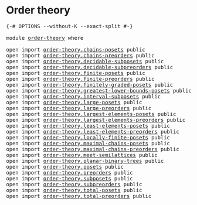 # Order theory

<pre class="Agda"><a id="25" class="Symbol">{-#</a> <a id="29" class="Keyword">OPTIONS</a> <a id="37" class="Pragma">--without-K</a> <a id="49" class="Pragma">--exact-split</a> <a id="63" class="Symbol">#-}</a>

<a id="68" class="Keyword">module</a> <a id="75" href="order-theory.html" class="Module">order-theory</a> <a id="88" class="Keyword">where</a>

<a id="95" class="Keyword">open</a> <a id="100" class="Keyword">import</a> <a id="107" href="order-theory.chains-posets.html" class="Module">order-theory.chains-posets</a> <a id="134" class="Keyword">public</a>
<a id="141" class="Keyword">open</a> <a id="146" class="Keyword">import</a> <a id="153" href="order-theory.chains-preorders.html" class="Module">order-theory.chains-preorders</a> <a id="183" class="Keyword">public</a>
<a id="190" class="Keyword">open</a> <a id="195" class="Keyword">import</a> <a id="202" href="order-theory.decidable-subposets.html" class="Module">order-theory.decidable-subposets</a> <a id="235" class="Keyword">public</a>
<a id="242" class="Keyword">open</a> <a id="247" class="Keyword">import</a> <a id="254" href="order-theory.decidable-subpreorders.html" class="Module">order-theory.decidable-subpreorders</a> <a id="290" class="Keyword">public</a>
<a id="297" class="Keyword">open</a> <a id="302" class="Keyword">import</a> <a id="309" href="order-theory.finite-posets.html" class="Module">order-theory.finite-posets</a> <a id="336" class="Keyword">public</a>
<a id="343" class="Keyword">open</a> <a id="348" class="Keyword">import</a> <a id="355" href="order-theory.finite-preorders.html" class="Module">order-theory.finite-preorders</a> <a id="385" class="Keyword">public</a>
<a id="392" class="Keyword">open</a> <a id="397" class="Keyword">import</a> <a id="404" href="order-theory.finitely-graded-posets.html" class="Module">order-theory.finitely-graded-posets</a> <a id="440" class="Keyword">public</a>
<a id="447" class="Keyword">open</a> <a id="452" class="Keyword">import</a> <a id="459" href="order-theory.greatest-lower-bounds-posets.html" class="Module">order-theory.greatest-lower-bounds-posets</a> <a id="501" class="Keyword">public</a>
<a id="508" class="Keyword">open</a> <a id="513" class="Keyword">import</a> <a id="520" href="order-theory.interval-subposets.html" class="Module">order-theory.interval-subposets</a> <a id="552" class="Keyword">public</a>
<a id="559" class="Keyword">open</a> <a id="564" class="Keyword">import</a> <a id="571" href="order-theory.large-posets.html" class="Module">order-theory.large-posets</a> <a id="597" class="Keyword">public</a>
<a id="604" class="Keyword">open</a> <a id="609" class="Keyword">import</a> <a id="616" href="order-theory.large-preorders.html" class="Module">order-theory.large-preorders</a> <a id="645" class="Keyword">public</a>
<a id="652" class="Keyword">open</a> <a id="657" class="Keyword">import</a> <a id="664" href="order-theory.largest-elements-posets.html" class="Module">order-theory.largest-elements-posets</a> <a id="701" class="Keyword">public</a>
<a id="708" class="Keyword">open</a> <a id="713" class="Keyword">import</a> <a id="720" href="order-theory.largest-elements-preorders.html" class="Module">order-theory.largest-elements-preorders</a> <a id="760" class="Keyword">public</a>
<a id="767" class="Keyword">open</a> <a id="772" class="Keyword">import</a> <a id="779" href="order-theory.least-elements-posets.html" class="Module">order-theory.least-elements-posets</a> <a id="814" class="Keyword">public</a>
<a id="821" class="Keyword">open</a> <a id="826" class="Keyword">import</a> <a id="833" href="order-theory.least-elements-preorders.html" class="Module">order-theory.least-elements-preorders</a> <a id="871" class="Keyword">public</a>
<a id="878" class="Keyword">open</a> <a id="883" class="Keyword">import</a> <a id="890" href="order-theory.locally-finite-posets.html" class="Module">order-theory.locally-finite-posets</a> <a id="925" class="Keyword">public</a>
<a id="932" class="Keyword">open</a> <a id="937" class="Keyword">import</a> <a id="944" href="order-theory.maximal-chains-posets.html" class="Module">order-theory.maximal-chains-posets</a> <a id="979" class="Keyword">public</a>
<a id="986" class="Keyword">open</a> <a id="991" class="Keyword">import</a> <a id="998" href="order-theory.maximal-chains-preorders.html" class="Module">order-theory.maximal-chains-preorders</a> <a id="1036" class="Keyword">public</a>
<a id="1043" class="Keyword">open</a> <a id="1048" class="Keyword">import</a> <a id="1055" href="order-theory.meet-semilattices.html" class="Module">order-theory.meet-semilattices</a> <a id="1086" class="Keyword">public</a>
<a id="1093" class="Keyword">open</a> <a id="1098" class="Keyword">import</a> <a id="1105" href="order-theory.planar-binary-trees.html" class="Module">order-theory.planar-binary-trees</a> <a id="1138" class="Keyword">public</a>
<a id="1145" class="Keyword">open</a> <a id="1150" class="Keyword">import</a> <a id="1157" href="order-theory.posets.html" class="Module">order-theory.posets</a> <a id="1177" class="Keyword">public</a>
<a id="1184" class="Keyword">open</a> <a id="1189" class="Keyword">import</a> <a id="1196" href="order-theory.preorders.html" class="Module">order-theory.preorders</a> <a id="1219" class="Keyword">public</a>
<a id="1226" class="Keyword">open</a> <a id="1231" class="Keyword">import</a> <a id="1238" href="order-theory.subposets.html" class="Module">order-theory.subposets</a> <a id="1261" class="Keyword">public</a>
<a id="1268" class="Keyword">open</a> <a id="1273" class="Keyword">import</a> <a id="1280" href="order-theory.subpreorders.html" class="Module">order-theory.subpreorders</a> <a id="1306" class="Keyword">public</a>
<a id="1313" class="Keyword">open</a> <a id="1318" class="Keyword">import</a> <a id="1325" href="order-theory.total-posets.html" class="Module">order-theory.total-posets</a> <a id="1351" class="Keyword">public</a>
<a id="1358" class="Keyword">open</a> <a id="1363" class="Keyword">import</a> <a id="1370" href="order-theory.total-preorders.html" class="Module">order-theory.total-preorders</a> <a id="1399" class="Keyword">public</a>
</pre>